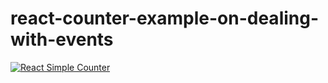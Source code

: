 # react-counter-example-on-dealing-with-events


[![React Simple Counter](https://github.com/ahmedhosna95/react-counter-example-on-dealing-with-events/blob/master/src/react-counter.gif?raw=true)](https://raw.githack.com/ahmedhosna95/react-counter-example-on-dealing-with-events/master/src/index.html)
